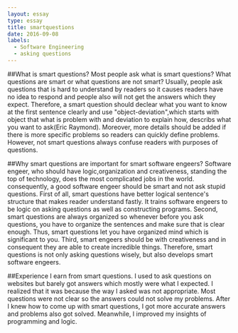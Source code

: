 ```yaml
---
layout: essay
type: essay
title: smartquestions
date: 2016-09-08
labels:
  - Software Engineering
  - asking questions
---
```

##What is smart questions?
Most people ask what is smart questions? What questions are smart or what questions are not smart?  Usually, people ask questions that is hard to understand by readers so it causes readers have no idea to respond and people also will not get the answers which they expect.  Therefore, a smart question should declear what you want to know at the first sentence clearly and use "object-deviation",which starts with object that what is problem with and deviation to explain how, describs what you want to ask(Eric Raymond).  Moreover, more details should be added if there is more specific problems so readers can quickly define problems.  However, not smart questions always confuse readers with purposes of questions. 

##Why smart questions are important for smart software engeers?
Software engeer, who should have logic,organization and creativeness, standing the top of technology, does the most complicated jobs in the world.  consequently, a good software engeer should be smart and not ask stupid questions.  First of all, smart questions have better logical sentence's structure that makes reader understand fastly.  It trains software engeers to be logic on asking questions as well as constructing programs.  Second, smart questions are always organized so whenever before you ask questions, you have to organize the sentences and make sure that is clear enough.  Thus, smart questions let you have organized mind which is significant to you.  Third, smart engeers should be with creativeness and in consequent they are able to create incredible things.  Therefore, smart questions is not only asking questions wisely, but also develops smart software engeers.

##Experience I earn from smart questions.
I used to ask questions on websites but barely got answers which mostly were what I expected.  I realized that it was because the way I asked was not appropriate.  Most questions were not clear so the answers could not solve my problems.  After I knew how to come up with smart questions, I got more accurate answers and problems also got solved.  Meanwhile, I improved my insights of programming and logic.    
